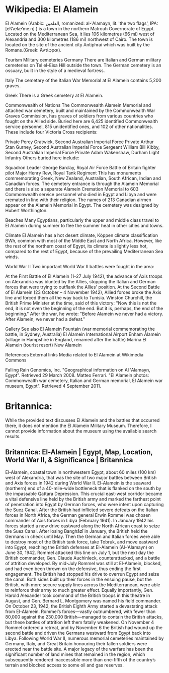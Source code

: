 
# Wikipedia: El Alamein
El Alamein (Arabic: العلمين, romanized: al-ʿAlamayn, lit. 'the two flags', IPA: [elʕælæˈmeːn] ) is a town in the northern Matrouh Governorate of Egypt. Located on the Mediterranean Sea, it lies 106 kilometres (66 mi) west of Alexandria and 300 kilometres (186 mi) northwest of Cairo. The town is located on the site of the ancient city Antiphrai which was built by the Romans.(Greek: Ἀντίφραι).

Tourism
Military cemeteries
Germany
There are Italian and German military cemeteries on Tel el-Eisa Hill outside the town. The German cemetery is an ossuary, built in the style of a medieval fortress.

Italy
The cemetary of the Italian War Memorial at El Alamein contains 5,200 graves.

Greek
There is a Greek cemetery at El Alamein.

Commonwealth of Nations
The Commonwealth Alamein Memorial and attached war cemetery, built and maintained by the Commonwealth War Graves Commission, has  graves of soldiers from various countries who fought on the Allied side. Buried here are 6,425 identified Commonwealth service personnel, 815 unidentified ones, and 102 of other nationalities. These include four Victoria Cross recipients:

Private Percy Gratwick, Second Australian Imperial Force
Private Arthur Stan Gurney, Second Australian Imperial Force
Sergeant William Bill Kibby, Second Australian Imperial Force
Private Adam Wakenshaw, Durham Light Infantry
Others buried here include:

Squadron Leader George Barclay, Royal Air Force Battle of Britain fighter pilot
Major Henry Rew, Royal Tank Regiment
This has monuments commemorating Greek, New Zealand, Australian, South African, Indian  and Canadian forces. The cemetery entrance is through the Alamein Memorial and there is also a separate Alamein Cremation Memorial to 603 Commonwealth service personnel who died in Egypt and Libya and were cremated in line with their religion.
The names of 213 Canadian airmen appear on the Alamein Memorial in Egypt.
The cemetery was designed by Hubert Worthington.

Beaches
Many Egyptians, particularly the upper and middle class travel to El Alamein during summer to flee the summer heat in other cities and towns.

Climate
El Alamein has a hot desert climate, Köppen climate classification BWh, common with most of the Middle East and North Africa. However, like the rest of the northern coast of Egypt, its climate is slightly less hot, compared to the rest of Egypt, because of the prevailing Mediterranean Sea winds.

World War II
Two important World War II battles were fought in the area:

At the First Battle of El Alamein (1–27 July 1942), the advance of Axis troops on Alexandria was blunted by the Allies, stopping the Italian and German forces that were trying to outflank the Allies' position.
At the Second Battle of El Alamein (23 October – 4 November 1942), Allied forces broke the Axis line and forced them all the way back to Tunisia. Winston Churchill, the British Prime Minister at the time, said of this victory: "Now this is not the end, it is not even the beginning of the end. But it is, perhaps, the end of the beginning." After the war, he wrote: "Before Alamein we never had a victory. After Alamein, we never had a defeat."

Gallery
See also
El Alamein Fountain (war memorial commemorating the battle, in Sydney, Australia)
El Alamein International Airport
Enham Alamein (village in Hampshire in England, renamed after the battle)
Marina El Alamein (tourist resort)
New Alamein

References
External links
 Media related to El Alamein at Wikimedia Commons

Falling Rain Genomics, Inc. "Geographical information on Al 'Alamayn, Egypt". Retrieved 29 March 2008.
Matteo Ferrari. "El Alamein photos: Commonwealth war cemetery, Italian and German memorial, El Alamein war museum, Egypt". Retrieved 4 September 2011.
# Britannica:
While the provided text discusses El Alamein and the battles that occurred
there, it does not mention the El Alamein Military Museum. Therefore, I cannot
provide information about the museum using the available search results.



## Britannica: El-Alamein | Egypt, Map, Location, World War II, & Significance | Britannica
El-Alamein,  coastal town in northwestern Egypt, about 60 miles (100 km) west of Alexandria, that was the site of two major battles between British and Axis forces in 1942 during World War II. El-Alamein is the seaward (northern) end of a 40-mile-wide bottleneck that is flanked on the south by the impassable Qattara Depression. This crucial east-west corridor became a vital defensive line held by the British army and marked the farthest point of penetration into Egypt by German forces, who were intent upon capturing the Suez Canal.
After the British had inflicted severe defeats on the Italian forces in North Africa, the German general Erwin Rommel was chosen commander of Axis forces in Libya (February 1941). In January 1942 his forces started a new drive eastward along the North African coast to seize the Suez Canal. After losing Banghāzī in January, the British held the Germans in check until May. Then the German and Italian forces were able to destroy most of the British tank force, take Tobruk, and move eastward into Egypt, reaching the British defenses at El-Alamein (Al-ʿAlamayn) on June 30, 1942. Rommel attacked this line on July 1, but the next day the British commander, Gen. Claude Auchinleck, counterattacked, and a battle of attrition developed. By mid-July Rommel was still at El-Alamein, blocked, and had even been thrown on the defensive, thus ending the first engagement. The British had stopped his drive to overrun Egypt and seize the canal.
Both sides built up their forces in the ensuing pause, but the British, with more secure supply lines across the Mediterranean, were able to reinforce their army to much greater effect. Equally importantly, Gen. Harold Alexander took command of the British troops in this theatre in August, and Gen. Bernard L. Montgomery was named his field commander. On October 23, 1942, the British Eighth Army started a devastating attack from El-Alamein. Rommel’s forces—vastly outnumbered, with fewer than 80,000 against the 230,000 British—managed to contain the British attacks, but these battles of attrition left them fatally weakened. On November 4 Rommel ordered a retreat, and by November 6 the British had wound up the second battle and driven the Germans westward from Egypt back into Libya.
Following World War II, numerous memorial cemeteries maintained by Germany, Italy, and Great Britain honouring their fallen soldiers were erected near the battle site. A major legacy of the warfare has been the significant number of land mines that remained in the region, which subsequently rendered inaccessible more than one-fifth of the country’s terrain and blocked access to some oil and gas reserves.
